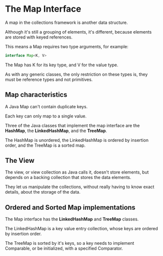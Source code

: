# The Map Interface

A map in the collections framework is another data structure.

Although it's still a grouping of elements, it's different, because
elements are stored with keyed references.

This means a Map requires two type arguments, for example:

```java
interface Map<K, V>
```

The Map has K for its key type, and V for the value type.

As with any generic classes, the only restriction on these types is,
they must be reference types and not primitives.

## Map characteristics

A Java Map can't contain duplicate keys.

Each key can only map to a single value.

Three of the Java classes that implement the map interface are the
**HashMap**, the **LinkedHashMap**, and the **TreeMap**.

The HashMap is unordered, the LinkedHashMap is ordered by insertion order,
and the TreeMap is a sorted map.

## The View

The view, or view collection as Java calls it, doesn't store elements,
but depends on a backing collection that stores the data elements.

They let us manipulate the collections, without really having to know
exact details, about the storage of the data.

## Ordered and Sorted Map implementations

The Map interface has the **LinkedHashMap** and **TreeMap** classes.

The LinkedHashMap is a key value entry collection, whose keys are ordered
by insertion order.

The TreeMap is sorted by it's keys, so a key needs to implement Comparable,
or be initialized, with a specified Comparator.

